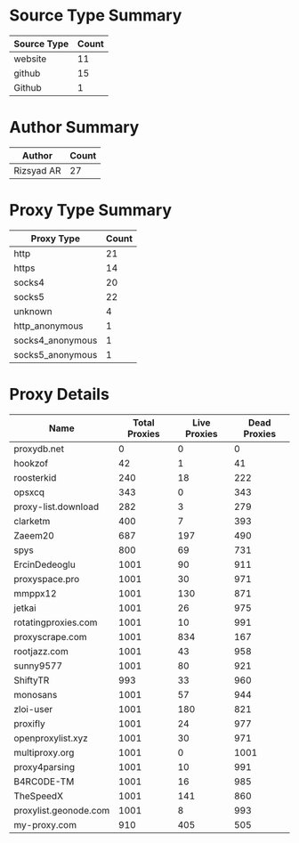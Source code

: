 # Source Type Summary

| Source Type | Count |
|-------------|-------|
| website | 11 |
| github | 15 |
| Github | 1 |


# Author Summary

| Author | Count |
|--------|-------|
| Rizsyad AR | 27 |


# Proxy Type Summary

| Proxy Type | Count |
|------------|-------|
| http | 21 |
| https | 14 |
| socks4 | 20 |
| socks5 | 22 |
| unknown | 4 |
| http_anonymous | 1 |
| socks4_anonymous | 1 |
| socks5_anonymous | 1 |


# Proxy Details

| Name | Total Proxies | Live Proxies | Dead Proxies |
|------|---------------|--------------|---------------|
| proxydb.net | 0 | 0 | 0 |
| hookzof | 42 | 1 | 41 |
| roosterkid | 240 | 18 | 222 |
| opsxcq | 343 | 0 | 343 |
| proxy-list.download | 282 | 3 | 279 |
| clarketm | 400 | 7 | 393 |
| Zaeem20 | 687 | 197 | 490 |
| spys | 800 | 69 | 731 |
| ErcinDedeoglu | 1001 | 90 | 911 |
| proxyspace.pro | 1001 | 30 | 971 |
| mmppx12 | 1001 | 130 | 871 |
| jetkai | 1001 | 26 | 975 |
| rotatingproxies.com | 1001 | 10 | 991 |
| proxyscrape.com | 1001 | 834 | 167 |
| rootjazz.com | 1001 | 43 | 958 |
| sunny9577 | 1001 | 80 | 921 |
| ShiftyTR | 993 | 33 | 960 |
| monosans | 1001 | 57 | 944 |
| zloi-user | 1001 | 180 | 821 |
| proxifly | 1001 | 24 | 977 |
| openproxylist.xyz | 1001 | 30 | 971 |
| multiproxy.org | 1001 | 0 | 1001 |
| proxy4parsing | 1001 | 10 | 991 |
| B4RC0DE-TM | 1001 | 16 | 985 |
| TheSpeedX | 1001 | 141 | 860 |
| proxylist.geonode.com | 1001 | 8 | 993 |
| my-proxy.com | 910 | 405 | 505 |
